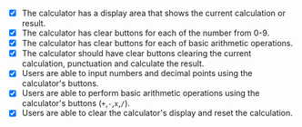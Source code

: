 -   [x] The calculator has a display area that shows the current calculation or result.
-   [x] The calculator has clear buttons for each of the number from 0-9.
-   [x] The calculator has clear buttons for each of basic arithmetic operations.
-   [x] The calculator should have clear buttons clearing the current calculation, punctuation and calculate the result.
-   [x] Users are able to input numbers and decimal points using the calculator's buttons.
-   [x] Users are able to perform basic arithmetic operations using the calculator's buttons (`+`,`-`,`x`,`/`).
-   [x] Users are able to clear the calculator's display and reset the calculation.
